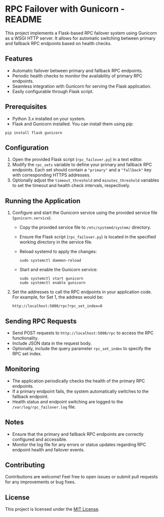 
# RPC Failover with Gunicorn - README

This project implements a Flask-based RPC failover system using Gunicorn as a WSGI HTTP server. It allows for automatic switching between primary and fallback RPC endpoints based on health checks.

## Features

- Automatic failover between primary and fallback RPC endpoints.
- Periodic health checks to monitor the availability of primary RPC endpoints.
- Seamless integration with Gunicorn for serving the Flask application.
- Easily configurable through Flask script.

## Prerequisites

- Python 3.x installed on your system.
- Flask and Gunicorn installed. You can install them using pip:

```
pip install flask gunicorn
```

## Configuration

1. Open the provided Flask script (`rpc_failover.py`) in a text editor.
2. Modify the `rpc_sets` variable to define your primary and fallback RPC endpoints. Each set should contain a `"primary"` and a `"fallback"` key with corresponding HTTPS addresses.
3. Optionally adjust the `timeout_threshold` and `minutes_threshold` variables to set the timeout and health check intervals, respectively.

## Running the Application

1. Configure and start the Gunicorn service using the provided service file (`gunicorn.service`).
   - Copy the provided service file to `/etc/systemd/system/` directory.
   - Ensure the Flask script (`rpc_failover.py`) is located in the specified working directory in the service file.
   - Reload systemd to apply the changes:

     ```
     sudo systemctl daemon-reload
     ```

   - Start and enable the Gunicorn service:

     ```
     sudo systemctl start gunicorn
     sudo systemctl enable gunicorn
     ```

2. Set the addresses to call the RPC endpoints in your application code. For example, for Set 1, the address would be:

   ```
   http://localhost:5000/rpc?rpc_set_index=0
   ```

## Sending RPC Requests

- Send POST requests to `http://localhost:5000/rpc` to access the RPC functionality.
- Include JSON data in the request body.
- Optionally, include the query parameter `rpc_set_index` to specify the RPC set index.

## Monitoring

- The application periodically checks the health of the primary RPC endpoints.
- If a primary endpoint fails, the system automatically switches to the fallback endpoint.
- Health status and endpoint switching are logged to the `/var/log/rpc_failover.log` file.

## Notes

- Ensure that the primary and fallback RPC endpoints are correctly configured and accessible.
- Monitor the log file for any errors or status updates regarding RPC endpoint health and failover events.

## Contributing

Contributions are welcome! Feel free to open issues or submit pull requests for any improvements or bug fixes.

## License

This project is licensed under the [MIT License](LICENSE).
```
